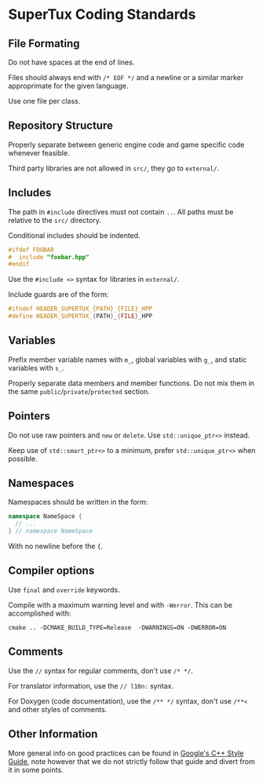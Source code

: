 # SuperTux Coding Standards

## File Formating

Do not have spaces at the end of lines.

Files should always end with `/* EOF */` and a newline or a similar marker approprimate for
the given language.

Use one file per class.

## Repository Structure

Properly separate between generic engine code and game specific code whenever
feasible.

Third party libraries are not allowed in `src/`, they go to `external/`.

## Includes

The path in `#include` directives must not contain `..`. All paths must be
relative to the `src/` directory.

Conditional includes should be indented.

```c++
#ifdef FOOBAR
#  include "foobar.hpp"
#endif
```

Use the `#include <>` syntax for libraries in `external/`.

Include guards are of the form:

```c++
#ifndef HEADER_SUPERTUX_{PATH}_{FILE}_HPP
#define HEADER_SUPERTUX_{PATH}_{FILE}_HPP
```

## Variables

Prefix member variable names with `m_`, global variables with `g_`, and static
variables with `s_`.

Properly separate data members and member functions. Do not mix them in the same
`public`/`private`/`protected` section.

## Pointers

Do not use raw pointers and `new` or `delete`. Use `std::unique_ptr<>` instead.

Keep use of `std::smart_ptr<>` to a minimum, prefer `std::unique_ptr<>` when possible.

## Namespaces

Namespaces should be written in the form:

```c++
namespace NameSpace {
  // ...
} // namespace NameSpace
```

With no newline before the `{`.

## Compiler options

Use `final` and `override` keywords.

Compile with a maximum warning level and with `-Werror`. This can be accomplished with:

```console
cmake .. -DCMAKE_BUILD_TYPE=Release  -DWARNINGS=ON -DWERROR=ON
```

## Comments

Use the `//` syntax for regular comments, don't use `/* */`.

For translator information, use the `// l10n:` syntax.

For Doxygen (code documentation), use the `/** */` syntax, don't use `/**<` and
other styles of comments.

## Other Information

More general info on good practices can be found in [Google's C++
Style Guide](https://google.github.io/styleguide/cppguide.html), note
however that we do not strictly follow that guide and divert from it
in some points.
